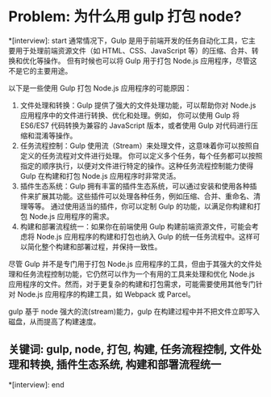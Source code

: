 # Problem: 为什么用 gulp 打包 node?

\*[interview]: start
通常情况下，Gulp 是用于前端开发的任务自动化工具，它主要用于处理前端资源文件（如 HTML、CSS、JavaScript 等）的压缩、合并、转换和优化等操作。
但有时候也可以将 Gulp 用于打包 Node.js 应用程序，尽管这不是它的主要用途。

以下是一些使用 Gulp 打包 Node.js 应用程序的可能原因：

1. 文件处理和转换：Gulp 提供了强大的文件处理功能，可以帮助你对 Node.js 应用程序中的文件进行转换、优化和处理。例如，
   你可以使用 Gulp 将 ES6/ES7 代码转换为兼容的 JavaScript 版本，或者使用 Gulp 对代码进行压缩和混淆等操作。
2. 任务流程控制：Gulp 使用流（Stream）来处理文件，这意味着你可以按照自定义的任务流程对文件进行处理。
   你可以定义多个任务，每个任务都可以按照指定的顺序执行，以便对文件进行特定的操作。这种任务流程控制能力使得 Gulp 在构建和打包 Node.js 应用程序时非常灵活。
3. 插件生态系统：Gulp 拥有丰富的插件生态系统，可以通过安装和使用各种插件来扩展其功能。这些插件可以处理各种任务，例如压缩、合并、重命名、清理等等。
   通过使用适当的插件，你可以定制 Gulp 的功能，以满足你构建和打包 Node.js 应用程序的需求。
4. 构建和部署流程统一：如果你在前端使用 Gulp 构建前端资源文件，可能会考虑将 Node.js 应用程序的构建和打包也纳入 Gulp 的统一任务流程中。这样可以简化整个构建和部署过程，并保持一致性。

尽管 Gulp 并不是专门用于打包 Node.js 应用程序的工具，但由于其强大的文件处理和任务流程控制功能，它仍然可以作为一个有用的工具来处理和优化
Node.js 应用程序的文件。然而，对于更复杂的构建和打包需求，可能需要使用其他专门针对 Node.js 应用程序的构建工具，如 Webpack 或 Parcel。

gulp 基于 node 强大的流(stream)能力，gulp 在构建过程中并不把文件立即写入磁盘，从而提高了构建速度。

## 关键词: gulp, node, 打包, 构建, 任务流程控制, 文件处理和转换, 插件生态系统, 构建和部署流程统一

\*[interview]: end
